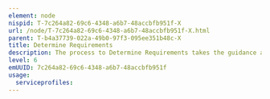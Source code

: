 ```yaml
---
element: node
nispid: T-7c264a82-69c6-4348-a6b7-48accbfb951f-X
url: /node/T-7c264a82-69c6-4348-a6b7-48accbfb951f-X.html
parent: T-b4a37739-022a-49b0-97f3-095ee351b48c-X
title: Determine Requirements
description: The process to Determine Requirements takes the guidance and identifies the complete set of capabilities considered necessary to meet the quantitative and qualitative ambitions set out therein. A structured, comprehensive, transparent and traceable process, which uses analytical support tools and relevant subject matter expert analysis, will be utilized. The output of this analysis is a single set of requirements that spans the planning horizon from short to long-term, to support the efforts of all planning domains. The process uses, amongst other things, intelligence, results from previous planning cycles, including responses to Capability Reviews, established conceptual analyses and lessons learned both from operations and exercises as well as other activities.
level: 6
emUUID: 7c264a82-69c6-4348-a6b7-48accbfb951f
usage:
  serviceprofiles:
---
```

